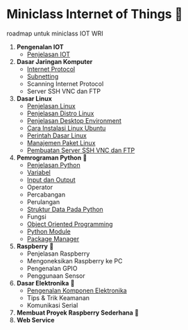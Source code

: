# Miniclass Internet of Things :satellite:

roadmap untuk miniclass IOT WRI

1.  **Pengenalan IOT**
    - [Penjelasan IOT](materi/topik1/penjelasan-iot.md)
2.  **Dasar Jaringan Komputer**
    - [Internet Protocol](materi/topik2/internet-protokol.md)
    - [Subnetting](materi/topik2/apa-itu-subnetting.md)
    - Scanning Internet Protocol
    - Server SSH VNC dan FTP
3.  **Dasar Linux**
    - [Penjelasan Linux](materi/topik3/penjelasan-linux.md)
    - [Penjelasan Distro Linux](materi/topik3/penjelasan-distro-linux.md)
    - [Penjelasan Desktop Environment](materi/topik3/penjelasan-desktop-environment.md)
    - [Cara Instalasi Linux Ubuntu](materi/topik3/installasi.md)
    - [Perintah Dasar Linux](materi/topik3/perintah-dasar.md)
    - [Manajemen Paket Linux](materi/topik3/paket-linux.md)
    - [Pembuatan Server SSH VNC dan FTP](materi/topik3/pembuatan-server-ssh-vnc-ftp.md)
4.  **Pemrograman Python** :snake:
    - [Penjelasan Python](materi/topik4/intro-python.md)
    - [Variabel](materi/topik4/variabel/variabel.md)
    - [Input dan Output](materi/topik4/input-output/io.md)
    - Operator
    - Percabangan
    - Perulangan
    - [Struktur Data Pada Python](materi/topik4/struktur-data-pada-python.md)
    - Fungsi
    - [Object Oriented Programming](materi/topik4/oop.md)
    - [Python Module](materi/topik4/importing-module.md)
    - [Package Manager](materi/topik4/package-manager.md)
5.  **Raspberry** :strawberry:
    - Penjelasan Raspberry
    - Mengoneksikan Raspberry ke PC
    - Pengenalan GPIO
    - Penggunaan Sensor
6.  **Dasar Elektronika** :electric_plug:
    - [Pengenalan Komponen Elektronika](materi/topik6/pengenalan-komponen2-elektronik.md)
    - Tips & Trik Keamanan
    - Komunikasi Serial
7.  **Membuat Proyek Raspberry Sederhana** :strawberry:
8.  **Web Service**
